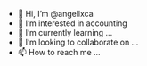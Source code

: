 - 👋 Hi, I’m @angellxca
- 👀 I’m interested in accounting
- 🌱 I’m currently learning ...
- 💞️ I’m looking to collaborate on ...
- 📫 How to reach me ...

<!---
angellxca/angellxca is a ✨ special ✨ repository because its `README.md` (this file) appears on your GitHub profile.
You can click the Preview link to take a look at your changes.
--->
